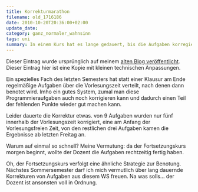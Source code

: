 ```yaml
---
title: Korrekturmarathon
filename: old_1716186
date: 2010-10-20T20:36:00+02:00
update_date:
category: ganz_normaler_wahnsinn
tags: uni
summary: In einem Kurs hat es lange gedauert, bis die Aufgaben korregiert wurden. Für jede Aufgabe dauerte es länger als für die vorherige. Die letzten drei Korrekturen kamen erst in der Woche vor Beginn des weiterführenden Kurses an.
---
```

Dieser Eintrag wurde ursprünglich auf meinem [alten Blog veröffentlicht](https://stu.blogger.de/stories/1716186/). Dieser Eintrag hier ist eine Kopie mit kleinen technischen Anpassungen.

Ein spezielles Fach des letzten Semesters hat statt einer Klausur am Ende regelmäßige Aufgaben über die Vorlesungszeit verteilt, nach denen dann benotet wird. Imho ein gutes System, zumal man diese Programmieraufgaben auch noch korrigieren kann und dadurch einen Teil der fehlenden Punkte wieder gut machen kann.

Leider dauerte die Korrektur etwas. von 9 Aufgaben wurden nur fünf innerhalb der Vorlesungszeit korrigiert, eine am Anfang der Vorlesungsfreien Zeit, von den restlichen drei Aufgaben kamen die Ergebnisse ab letzten Freitag an.

Warum auf einmal so schnell? Meine Vermutung: da der Fortsetzungskurs morgen beginnt, wollte der Dozent die Aufgaben rechtzeitig fertig haben.

Oh, der Fortsetzungskurs verfolgt eine ähnliche Strategie zur Benotung. Nächstes Sommersemester darf ich mich vermutlich über lang dauernde Korrekturen von Aufgaben aus diesem WS freuen. Na was solls… der Dozent ist ansonsten voll in Ordnung.
